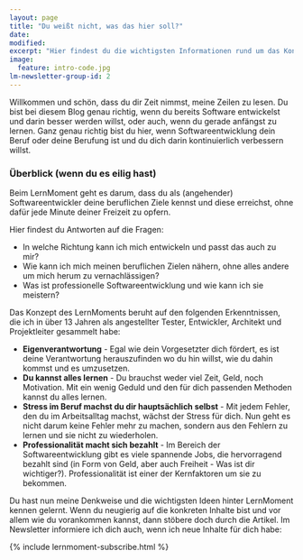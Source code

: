 ```yaml
---
layout: page
title: "Du weißt nicht, was das hier soll?"
date: 
modified:
excerpt: "Hier findest du die wichtigsten Informationen rund um das Konzept des LernMoments."
image:
  feature: intro-code.jpg
lm-newsletter-group-id: 2
---
```


Willkommen und schön, dass du dir Zeit nimmst, meine Zeilen zu lesen. Du bist bei diesem Blog genau richtig, wenn du bereits Software entwickelst und darin besser werden willst, oder auch, wenn du gerade anfängst zu lernen. Ganz genau richtig bist du hier, wenn Softwareentwicklung dein Beruf oder deine Berufung ist und du dich darin kontinuierlich verbessern willst.

### Überblick (wenn du es eilig hast)

Beim LernMoment geht es darum, dass du als (angehender) Softwareentwickler deine beruflichen Ziele kennst und diese erreichst, ohne dafür jede Minute deiner Freizeit zu opfern.

Hier findest du Antworten auf die Fragen:

- In welche Richtung kann ich mich entwickeln und passt das auch zu mir?
- Wie kann ich mich meinen beruflichen Zielen nähern, ohne alles andere um mich herum zu vernachlässigen?
- Was ist professionelle Softwareentwicklung und wie kann ich sie meistern?

Das Konzept des LernMoments beruht auf den folgenden Erkenntnissen, die ich in über 13 Jahren als angestellter Tester, Entwickler, Architekt und Projektleiter gesammelt habe:

- **Eigenverantwortung** - Egal wie dein Vorgesetzter dich fördert, es ist deine Verantwortung herauszufinden wo du hin willst, wie du dahin kommst und es umzusetzen.
- **Du kannst alles lernen** - Du brauchst weder viel Zeit, Geld, noch Motivation. Mit ein wenig Geduld und den für dich passenden Methoden kannst du alles lernen.
- **Stress im Beruf machst du dir hauptsächlich selbst** - Mit jedem Fehler, den du im Arbeitsalltag machst, wächst der Stress für dich. Nun geht es nicht darum keine Fehler mehr zu machen, sondern aus den Fehlern zu lernen und sie nicht zu wiederholen.
- **Professionalität macht sich bezahlt** - Im Bereich der Softwareentwicklung gibt es viele spannende Jobs, die hervorragend bezahlt sind (in Form von Geld, aber auch Freiheit - Was ist dir wichtiger?). Professionalität ist einer der Kernfaktoren um sie zu bekommen.

Du hast nun meine Denkweise und die wichtigsten Ideen hinter LernMoment kennen gelernt. Wenn du neugierig auf die konkreten Inhalte bist und vor allem wie du vorankommen kannst, dann stöbere doch durch die Artikel. Im Newsletter informiere ich dich auch, wenn ich neue Inhalte für dich habe:

<div class="subscribe-notice">
	{% include lernmoment-subscribe.html %}
</div>
